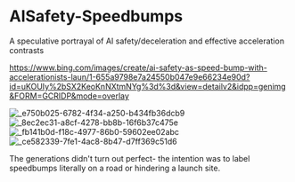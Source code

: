 # AISafety-Speedbumps
A speculative portrayal of AI safety/deceleration and effective acceleration contrasts

https://www.bing.com/images/create/ai-safety-as-speed-bump-with-accelerationists-laun/1-655a9798e7a24550b047e9e66234e90d?id=uKOUIy%2bSX2KeoKnNXtmNYg%3d%3d&view=detailv2&idpp=genimg&FORM=GCRIDP&mode=overlay

![_e750b025-6782-4f34-a250-b434fb36dcb9](https://github.com/hatonthecat/AISafety-Speedbumps/assets/76194453/aca93ca3-df8f-461b-a30f-616673f606d2)
![_8ec2ec31-a8cf-4278-bb8b-16f6b37c475e](https://github.com/hatonthecat/AISafety-Speedbumps/assets/76194453/d94417aa-45e5-4a58-8934-b0cd19b571cd)
![_fb141b0d-f18c-4977-86b0-59602ee02abc](https://github.com/hatonthecat/AISafety-Speedbumps/assets/76194453/668e1cc4-0e0d-4be1-8c2b-eeb50bd61b38)
![_ce582339-7fe1-4ac8-8b47-d7ff369c51d6](https://github.com/hatonthecat/AISafety-Speedbumps/assets/76194453/32901c91-d121-453a-b06a-23f7142483d1)

The generations didn't turn out perfect- the intention was to label speedbumps literally on a road or hindering a launch site.
